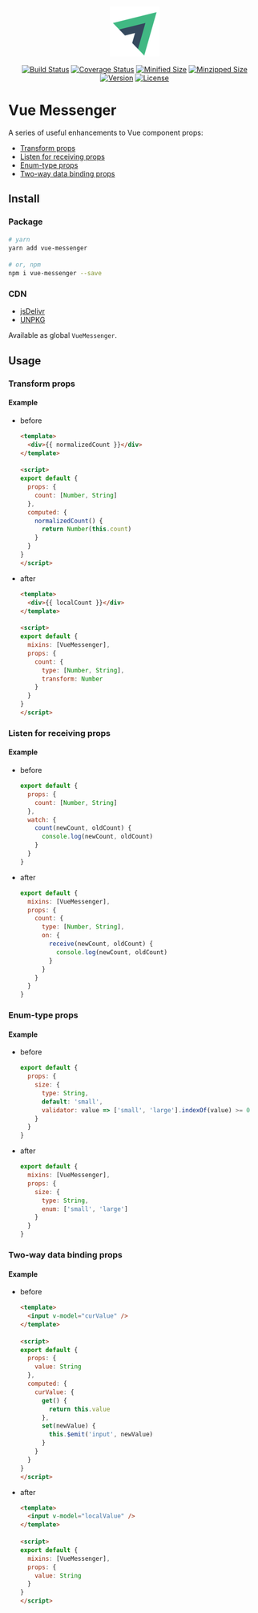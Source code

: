 <p align="center"><img width="100" src="./images/logo.png" alt="Vue Messenger logo"></p>

<p align="center">
  <a href="https://travis-ci.org/fjc0k/vue-messenger"><img src="https://travis-ci.org/fjc0k/vue-messenger.svg?branch=master" alt="Build Status"></a>
  <a href="https://codecov.io/gh/fjc0k/vue-messenger"><img src="https://codecov.io/gh/fjc0k/vue-messenger/branch/master/graph/badge.svg" alt="Coverage Status"></a>
  <a href="https://github.com/fjc0k/vue-messenger/blob/master/dist/vue-messenger.min.js"><img src="https://img.shields.io/badge/minzipped%20size-966%20B-blue.svg?MIN" alt="Minified Size"></a>
  <a href="https://github.com/fjc0k/vue-messenger/blob/master/dist/vue-messenger.min.js"><img src="https://img.shields.io/badge/minified%20size-2%20KB-blue.svg?MZIP" alt="Minzipped Size"></a>
  <a href="https://www.npmjs.com/package/vue-messenger"><img src="https://img.shields.io/npm/v/vue-messenger.svg" alt="Version"></a>
  <a href="https://www.npmjs.com/package/vue-messenger"><img src="https://img.shields.io/npm/l/vue-messenger.svg" alt="License"></a>
</p>

# Vue Messenger

A series of useful enhancements to Vue component props:

- [Transform props](#transform-props)
- [Listen for receiving props](#listen-for-receiving-props)
- [Enum-type props](#enum-type-props)
- [Two-way data binding props](#two-way-data-binding-props)

## Install

### Package

```bash
# yarn
yarn add vue-messenger

# or, npm
npm i vue-messenger --save
```

### CDN

- [jsDelivr](//www.jsdelivr.com/package/npm/vue-messenger)
- [UNPKG](//unpkg.com/vue-messenger/dist/)

Available as global `VueMessenger`.

## Usage

### Transform props

#### Example

- before

    ```html
    <template>
      <div>{{ normalizedCount }}</div>
    </template>
    
    <script>
    export default {
      props: {
        count: [Number, String]
      },
      computed: {
        normalizedCount() {
          return Number(this.count)
        }
      }
    }
    </script>
    ```

- after

    ```html
    <template>
      <div>{{ localCount }}</div>
    </template>
    
    <script>
    export default {
      mixins: [VueMessenger],
      props: {
        count: {
          type: [Number, String],
          transform: Number
        }
      }
    }
    </script>
    ```

### Listen for receiving props

#### Example

- before

    ```js
    export default {
      props: {
        count: [Number, String]
      },
      watch: {
        count(newCount, oldCount) {
          console.log(newCount, oldCount)
        }
      }
    }
    ```

- after

    ```js
    export default {
      mixins: [VueMessenger],
      props: {
        count: {
          type: [Number, String],
          on: {
            receive(newCount, oldCount) {
              console.log(newCount, oldCount)
            }
          }
        }
      }
    }
    ```

### Enum-type props

#### Example

- before

    ```js
    export default {
      props: {
        size: {
          type: String,
          default: 'small',
          validator: value => ['small', 'large'].indexOf(value) >= 0
        }
      }
    }
    ```

- after

    ```js
    export default {
      mixins: [VueMessenger],
      props: {
        size: {
          type: String,
          enum: ['small', 'large']
        }
      }
    }
    ```

### Two-way data binding props

#### Example

- before

    ```html
    <template>
      <input v-model="curValue" />
    </template>

    <script>
    export default {
      props: {
        value: String
      },
      computed: {
        curValue: {
          get() {
            return this.value
          },
          set(newValue) {
            this.$emit('input', newValue)
          }
        }
      }
    }
    </script>
    ```
  
- after

    ```html
    <template>
      <input v-model="localValue" />
    </template>

    <script>
    export default {
      mixins: [VueMessenger],
      props: {
        value: String
      }
    }
    </script>
    ```
